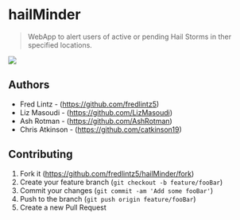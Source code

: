 # hailMinder
> WebApp to alert users of active or pending Hail Storms in ther specified locations. 


![](../images/multiLogo.png)


<!-- ## Usage example

A few motivating and useful examples of how your product can be used. Spice this up with code blocks and potentially more screenshots.

_For more examples and usage, please refer to the [Wiki][wiki]._ -->



## Authors

- Fred Lintz - (https://github.com/fredlintz5)
- Liz Masoudi - (https://github.com/LizMasoudi)
- Ash Rotman - (https://github.com/AshRotman)
- Chris Atkinson - (https://github.com/catkinson19)


## Contributing

1. Fork it (<https://github.com/fredlintz5/hailMinder/fork>)
2. Create your feature branch (`git checkout -b feature/fooBar`)
3. Commit your changes (`git commit -am 'Add some fooBar'`)
4. Push to the branch (`git push origin feature/fooBar`)
5. Create a new Pull Request


